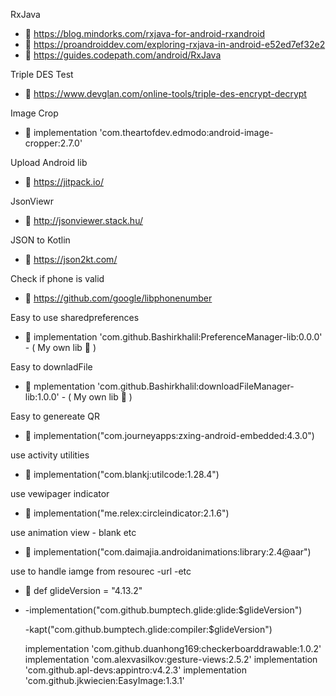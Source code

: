 
RxJava
-  🌱  https://blog.mindorks.com/rxjava-for-android-rxandroid
-  🌱 https://proandroiddev.com/exploring-rxjava-in-android-e52ed7ef32e2
-  🌱 https://guides.codepath.com/android/RxJava

Triple DES Test
-  🌱 https://www.devglan.com/online-tools/triple-des-encrypt-decrypt

Image Crop 
-  🌱 implementation 'com.theartofdev.edmodo:android-image-cropper:2.7.0'

Upload Android lib
-  🌱 https://jitpack.io/

JsonViewr
-  🌱 http://jsonviewer.stack.hu/

JSON to Kotlin
-  🌱 https://json2kt.com/

Check if phone is valid
-  🌱 https://github.com/google/libphonenumber   

Easy to use sharedpreferences 
-  🌱 implementation 'com.github.Bashirkhalil:PreferenceManager-lib:0.0.0'  -  ( My own lib :green_heart: )   

Easy to downladFile
-  🌱 mplementation 'com.github.Bashirkhalil:downloadFileManager-lib:1.0.0' -  ( My own lib :green_heart: )
 
Easy to genereate QR
-  🌱  implementation("com.journeyapps:zxing-android-embedded:4.3.0")

use activity utilities 
-  🌱  implementation("com.blankj:utilcode:1.28.4") 
 
 use vewipager indicator 
-  🌱  implementation("me.relex:circleindicator:2.1.6")   

 use animation view - blank etc 
-  🌱  implementation("com.daimajia.androidanimations:library:2.4@aar")  

  use to handle iamge from resourec -url -etc     
-  🌱   def glideVersion = "4.13.2"
-  
    -implementation("com.github.bumptech.glide:glide:$glideVersion")
    
    -kapt("com.github.bumptech.glide:compiler:$glideVersion")













    implementation 'com.github.duanhong169:checkerboarddrawable:1.0.2'
    implementation 'com.alexvasilkov:gesture-views:2.5.2'
    implementation 'com.github.apl-devs:appintro:v4.2.3'
    implementation 'com.github.jkwiecien:EasyImage:1.3.1'

